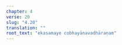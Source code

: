 ```yaml
---
chapter: 4
verse: 20
slug: "4.20"
translation: ""
root_text: "ekasamaye cobhayānavadhāraṇam"
---
```


